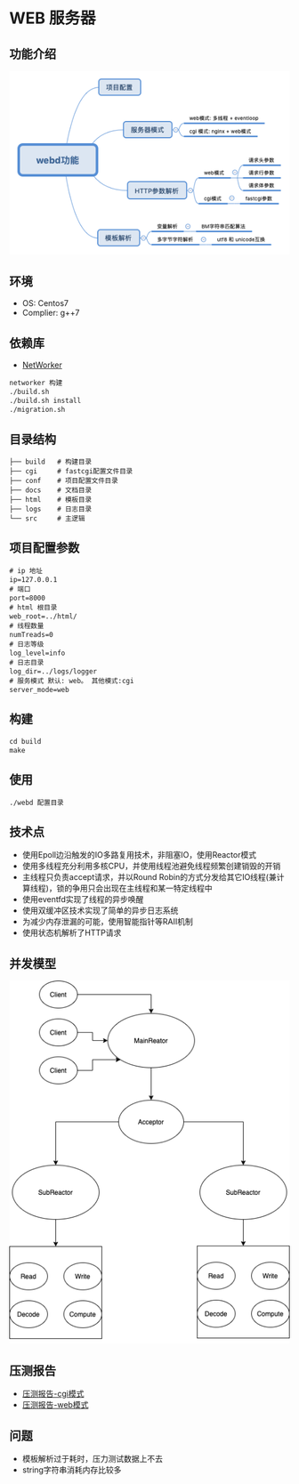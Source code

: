 # WEB 服务器
## 功能介绍
![功能介绍](./docs/webd.png)

## 环境
- OS: Centos7
- Complier: g++7

## 依赖库
- [NetWorker](https://github.com/Ivanqi/NetworkProgramBaseFrame)
```
networker 构建
./build.sh
./build.sh install
./migration.sh
```

## 目录结构
```
├── build   # 构建目录
├── cgi     # fastcgi配置文件目录
├── conf    # 项目配置文件目录
├── docs    # 文档目录
├── html    # 模板目录
├── logs    # 日志目录
└── src     # 主逻辑
```
## 项目配置参数
```
# ip 地址
ip=127.0.0.1
# 端口
port=8000
# html 根目录
web_root=../html/
# 线程数量
numTreads=0
# 日志等级
log_level=info
# 日志目录
log_dir=../logs/logger
# 服务模式 默认: web。 其他模式:cgi
server_mode=web
```

## 构建
```
cd build
make
```
## 使用
```
./webd 配置目录
```

## 技术点
- 使用Epoll边沿触发的IO多路复用技术，非阻塞IO，使用Reactor模式
- 使用多线程充分利用多核CPU，并使用线程池避免线程频繁创建销毁的开销
- 主线程只负责accept请求，并以Round Robin的方式分发给其它IO线程(兼计算线程)，锁的争用只会出现在主线程和某一特定线程中
- 使用eventfd实现了线程的异步唤醒
- 使用双缓冲区技术实现了简单的异步日志系统
- 为减少内存泄漏的可能，使用智能指针等RAII机制
- 使用状态机解析了HTTP请求

## 并发模型
![并发模型](./docs/webd_model.png)

## 压测报告
- [压测报告-cgi模式](./docs/压测报告-cgi模式.md)
- [压测报告-web模式](./docs/压测报告-web模式.md)

## 问题
- 模板解析过于耗时，压力测试数据上不去
- string字符串消耗内存比较多